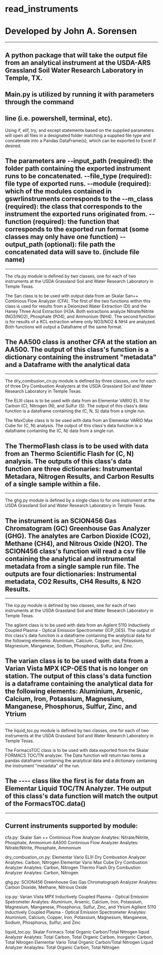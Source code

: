 # read_instruments
# Developed by John A. Sorensen

------------------------------------------------------------------------
A python package that will take the output file from an analytical 
instrument at the USDA-ARS Grassland Soil Water Research Laboratory in 
Temple, TX.
------------------------------------------------------------------------
## Main.py is utilized by running it with parameters through the command 
## line (i.e. powershell, terminal, etc).

Using if, elif, try, and except statements based on the supplied
parameters will open all files in a designated folder matching a 
supplied file type and concatenate into a Pandas DataFrame(s), 
which can be exported to Excel if desired.

The parameters are
--input_path (required): 
    the folder path containing the exported instrument runs to be 
    concatenated.
--file_type (required): 
    file type of exported runs.
--module (required): 
    which of the modules contained in gswrlinstruments corresponds to the
--m_class (required):
    the class that corresponds to the instrument the exported runs 
    originated from.
--function (required):
    the function that corresponds to the exported run format
    (some classes may only have one function)
--output_path (optional):
    file path the concatenated data will save to. (include file name)
------------------------------------------------------------------------

------------------------------------------------------------------------
The cfa.py module is defined by two classes, one for each of two
instruments at the USDA Grassland Soil and Water Research Laboratory in
Temple Texas.

The San class is to be used with output data from an
Skalar San++ Continious Flow Analyzer (CFA).
The first of the two functions within this class is used for results
from a Deionized Water Extraction (DI) and the Haney Three Acid
Extraction (H3A.
Both extractions analyze Nitrate/Nitrite (NO3/NO2), Phosphate (PO4),
and Ammonium (NH4).
The second function is for results of a KCL extraction where only
NO3/NO2 & NH4 are analyzed.
Both functions will output a Dataframe of the same format.

The AA500 class is another CFA at the station an AA500.
The output of this class's function is a dictionary containing the
instrument "metadata" and a Dataframe with the analytical data
------------------------------------------------------------------------

------------------------------------------------------------------------
The dry_combusion_cn.py module is defined by three classes, one for each
of three Dry Combustion Analyzers at the USDA Grassland Soil and Water
Research Laboratory in Temple Texas.

The ELIII class is to be used with data from an Elementar VARIO EL III
for Carbon (C), Nitrogen (N), and Sulfur (S).
The output of this class's data function is a dataframe containing the
(C, N, S) data from a single run.

The MaxCube class is to be used with data from an
Elementar VARIO Max Cube for (C, N) analysis.
The output of this class's data function is a dataframe containing the
(C, N) data from a single run.

The ThermoFlash class is to be used with data from an Thermo Scientific
Flash for (C, N) analysis.
The outputs of this class's data function are three dictionaries:
Instrumental Metadara, Nitrogen Results, and Carbon Results of a single
sample within a file.
------------------------------------------------------------------------

------------------------------------------------------------------------
The ghg.py module is defined by a single class to for one instrument at
the USDA Grassland Soil and Water Research Laboratory in Temple Texas.

The instrument is an SCION456 Gas Chromatogram (GC) Greenhouse Gas
Analyzer (GHG).
The analytes are Carbon Dioxide (CO2), Methane (CH4), and
Nitrous Oxide (N2O).
The SCION456 class's function will read a csv file containing the
analytical and instrumental metadata from a single sample run file.
The outputs are four dictionaries: Instrumental metadata, CO2 Results,
CH4 Results, & N2O Results.
------------------------------------------------------------------------

------------------------------------------------------------------------
The icp.py module is defined by two classes, one for each of two
instruments at the USDA Grassland Soil and Water Research Laboratory in
Temple Texas.

The agilent class is to be used with data from an Agilent 5110
Inductively Coupled Plasma - Optical Emission Spectrometer (ICP_OES).
The output of this class's data function is a dataframe containing the
analytical data for the following elements: Aluminium, Calcium, Copper,
Iron, Potassium, Magnesium, Manganese, Sodium, Phosphorus, Sulfur,
and Zinc.

The varian class is to be used with data from a Varian Vista MPX ICP-OES
that is no longer on station.
The output of this class's data function is a dataframe containing the
analytical data for the following elements: Aluminium, Arsenic, Calcium,
Iron, Potassium, Magnesium, Manganese, Phosphorus, Sulfur, Zinc, and
Ytrium
------------------------------------------------------------------------

------------------------------------------------------------------------
The liquid_toc.py module is defined by two classes, one for each of two
instruments at the USDA Grassland Soil and Water Research Laboratory in
Temple Texas.

The FormacsTOC class is to be used with data exported from the Skalar
FORMACS TOC/TN analyzer.
The Data function will return two items a pandas dataframe containing
the analytical data and a dictionary containing the instrument
"metadata" of the run.

The ---- class like the first is for data from an Elementar Liquid
TOC/TN Analyzer.
THe output of this class's data function will match the output of the
FormacsTOC.data()
------------------------------------------------------------------------

------------------------------------------------------------------------
## Current instruments supported by module:

cfa.py:
    Skalar San ++ Continious Flow Analyzer
        Analytes: Nitrate/Nitrite, Phosphate, Ammonium
    AA500 Continious Flow Analyzer
        Analytes: Nitrate/Nitrite, Phosphate, Ammonium

dry_combustion_cn.py:
    Elementar Vario ELIII Dry Combustion Analyzer
        Analytes: Carbon, Nitrogen
    Elementar Vario Max Cube Dry Combustion Analyzer
        Analytes: Carbon, Nitrogen
    Thermo Flash Dry Combustion Analyzer
        Analytes: Carbon, Nitrogen

ghg.py:
    SCION456 Greenhouse Gas Gas Chromatograph Analyzer
        Analytes: Carbon Dioxide, Methane, Nitrious Oxide

icp.py:
    Varian Vista MPX Inductively Coupled Plasma - Optical Emission Spetrometer
        Analytes: Aluminium, Arsenic, Calcium, Iron, Potassium, Magnesium, Manganese, Phosphorus, Sulfur, Zinc, and Ytrium
    Agilient 5110 Inductively Coupled Plasma - Optical Emission Spectrometer
        Analytes: Aluminium, Calcium, Copper, Iron, Potassium, Magnesium, Manganese, Sodium, Phosphorus, Sulfur, and Zinc

liquid_toc.py:
    Skalar Formacs Total Organic Carbon/Total Nitrogen liquid Analyzer
        Analytes: Total Carbon, Total Organic Carbon, Inorganic Carbon, Total Nitrogen
    Elementar Vario Total Organic Carbon/Total Nitrogen Liquid Analyzer
        Analaytes: Total Organic Carbon, Total Nitrogen
